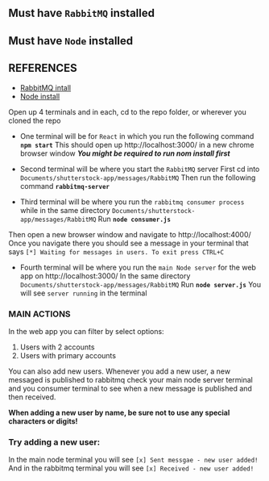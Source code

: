 ## **Must have `RabbitMQ` installed**
## **Must have `Node` installed**

## REFERENCES
- [RabbitMQ intall](https://www.rabbitmq.com/download.html)
- [Node install](https://nodejs.org/en/download/)

Open up 4 terminals and in each, cd to the repo folder, or wherever you cloned the repo

- One terminal will be for `React` in which you run the following command **`npm start`**
This should open up http://localhost:3000/ in a new chrome browser window
_**You might be required to run nom install first**_

- Second terminal will be where you start the `RabbitMQ` server 
First cd into `Documents/shutterstock-app/messages/RabbitMQ`
Then run the following command **`rabbitmq-server`**

- Third terminal will be where you run the `rabbitmq consumer process`
while in the same directory `Documents/shutterstock-app/messages/RabbitMQ`
Run **`node consumer.js`**

Then open a new browser window and navigate to http://localhost:4000/
Once you navigate there you should see a message in your terminal that says
`[*] Waiting for messages in users. To exit press CTRL+C`

- Fourth terminal will be where you run the `main Node server` for the web app on http://localhost:3000/
In the same directory `Documents/shutterstock-app/messages/RabbitMQ`
Run **`node server.js`**
You will see `server running` in the terminal

### MAIN ACTIONS

In the web app you can filter by select options:
1. Users with 2 accounts
2. Users with primary accounts

You can also add new users. Whenever you add a new user, a new messaged is published to rabbitmq
check your main node server terminal and you consumer terminal to see when a new message is published and then received.

**When adding a new user by name, be sure not to use any special characters or digits!**

### Try adding a new user:
In the main node terminal you will see
 `[x] Sent messgae - new user added!`
And in the rabbitmq terminal you will see
`[x] Received - new user added!`

